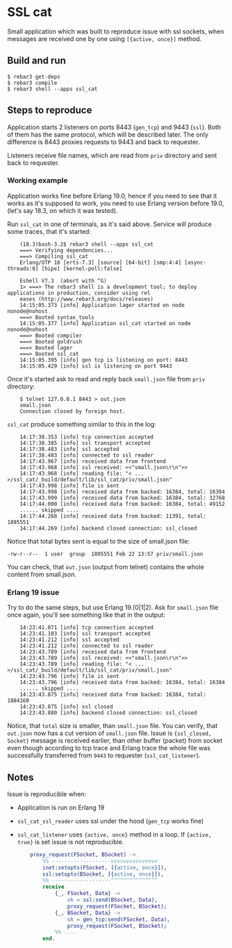 # SSL cat #

Small application which was built to reproduce issue with ssl sockets, when messages are received one by one using `[{active, once}]` method.

## Build and run ##

    $ rebar3 get-deps
    $ rebar3 compile
    $ rebar3 shell --apps ssl_cat

## Steps to reproduce ##

Application starts 2 listeners on ports 8443 (`gen_tcp`) and 9443 (`ssl`). Both of them has the same protocol, which will be described later. The only difference is 8443 proxies requests to 9443 and back to requester.

Listeners receive file names, which are read from `priv` directory and sent back to requester.

### Working example ###

Application works fine before Erlang 19.0, hence if you need to see that it works as it's supposed to work, you need to use Erlang version before 19.0, (let's say 18.3, on which it was tested).

Run `ssl_cat` in one of terminals, as it's said above. Service will produce some traces, that it's started:

```
    (18.3)bash-3.2$ rebar3 shell --apps ssl_cat
    ===> Verifying dependencies...
    ===> Compiling ssl_cat
    Erlang/OTP 18 [erts-7.3] [source] [64-bit] [smp:4:4] [async-threads:0] [hipe] [kernel-poll:false]
    
    Eshell V7.3  (abort with ^G)
    1> ===> The rebar3 shell is a development tool; to deploy applications in production, consider using rel
    eases (http://www.rebar3.org/docs/releases)
    14:15:05.373 [info] Application lager started on node nonode@nohost
    ===> Booted syntax_tools
    14:15:05.377 [info] Application ssl_cat started on node nonode@nohost
    ===> Booted compiler
    ===> Booted goldrush
    ===> Booted lager
    ===> Booted ssl_cat
    14:15:05.395 [info] gen tcp is listening on port: 8443
    14:15:05.429 [info] ssl is listening on port 9443
```

Once it's started ask to read and reply back `small.json` file from `priv` directory:

```
    $ telnet 127.0.0.1 8443 > out.json
    small.json
    Connection closed by foreign host.
```

`ssl_cat` produce something similar to this in the log:

```
    14:17:38.353 [info] tcp connection accepted
    14:17:38.385 [info] ssl transport accepted
    14:17:38.483 [info] ssl accepted
    14:17:38.483 [info] connected to ssl reader
    14:17:43.967 [info] received data from frontend
    14:17:43.968 [info] ssl received: <<"small.json\r\n">>
    14:17:43.968 [info] reading file: "< ... >/ssl_cat/_build/default/lib/ssl_cat/priv/small.json"
    14:17:43.998 [info] file is sent
    14:17:43.998 [info] received data from backed: 16384, total: 16384
    14:17:43.999 [info] received data from backed: 16384, total: 32768
    14:17:44.000 [info] received data from backed: 16384, total: 49152
    ...... skipped ....
    14:17:44.268 [info] received data from backed: 11391, total: 1895551
    14:17:44.269 [info] backend closed connection: ssl_closed
```

Notice that total bytes sent is equal to the size of small.json file:

```
-rw-r--r--  1 user  group  1895551 Feb 22 13:57 priv/small.json
```

You can check, that `out.json` (output from telnet) contains the whole content from small.json.

### Erlang 19 issue ###

Try to do the same steps, but use Erlang 19.(0|1|2).
Ask for `small.json` file once again, you'll see something like that in the output:

```
    14:23:41.071 [info] tcp connection accepted
    14:23:41.103 [info] ssl transport accepted
    14:23:41.212 [info] ssl accepted
    14:23:41.212 [info] connected to ssl reader
    14:23:43.789 [info] received data from frontend
    14:23:43.789 [info] ssl received: <<"small.json\r\n">>
    14:23:43.789 [info] reading file: "< ... >/ssl_cat/_build/default/lib/ssl_cat/priv/small.json"
    14:23:43.796 [info] file is sent
    14:23:43.796 [info] received data from backed: 16384, total: 16384
    ...... skipped ....
    14:23:43.875 [info] received data from backed: 16384, total: 1884160
    14:23:43.875 [info] ssl closed
    14:23:43.880 [info] backend closed connection: ssl_closed
```

Notice, that `total` size is smaller, than `small.json` file. You can verify, that `out.json` now has a cut version of `small.json` file.
Issue is `{ssl_closed, Socket}` message is received earlier, than other buffer (packet) from socket even though according to tcp trace and Erlang trace the whole file was successfully transferred from `9443` to requester (`ssl_cat_listener`).

## Notes ##

Issue is reproducible when:
* Application is run on Erlang 19
* `ssl_cat_ssl_reader` uses ssl under the hood (`gen_tcp` works fine)
* `ssl_cat_listener` uses `{active, once}` method in a loop. If `{active, true}` is set issue is not reproducible.

    ```erlang
        proxy_request(FSocket, BSocket) ->
            %% -------------------vvvvvvvvvvvvvvv
            inet:setopts(FSocket, [{active, once}]),
            ssl:setopts(BSocket, [{active, once}]),
            %% -------------------^^^^^^^^^^^^^^^
            receive
                {_, FSocket, Data} ->
                    ok = ssl:send(BSocket, Data),
                    proxy_request(FSocket, BSocket);
                {_, BSocket, Data} ->
                    ok = gen_tcp:send(FSocket, Data),
                    proxy_request(FSocket, BSocket);
                %% ....
            end.
    ```
